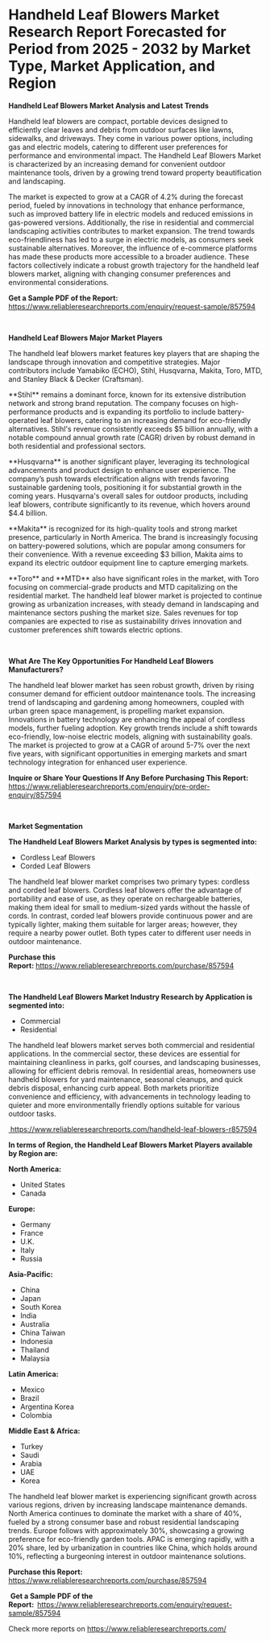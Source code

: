 <p><h1>Handheld Leaf Blowers Market Research Report Forecasted for Period from 2025 -  2032 by Market Type, Market Application, and Region</h1></p><p><strong>Handheld Leaf Blowers Market Analysis and Latest Trends</strong></p>
<p><p>Handheld leaf blowers are compact, portable devices designed to efficiently clear leaves and debris from outdoor surfaces like lawns, sidewalks, and driveways. They come in various power options, including gas and electric models, catering to different user preferences for performance and environmental impact. The Handheld Leaf Blowers Market is characterized by an increasing demand for convenient outdoor maintenance tools, driven by a growing trend toward property beautification and landscaping.</p><p>The market is expected to grow at a CAGR of 4.2% during the forecast period, fueled by innovations in technology that enhance performance, such as improved battery life in electric models and reduced emissions in gas-powered versions. Additionally, the rise in residential and commercial landscaping activities contributes to market expansion. The trend towards eco-friendliness has led to a surge in electric models, as consumers seek sustainable alternatives. Moreover, the influence of e-commerce platforms has made these products more accessible to a broader audience. These factors collectively indicate a robust growth trajectory for the handheld leaf blowers market, aligning with changing consumer preferences and environmental considerations.</p></p>
<p><strong>Get a Sample PDF of the Report:&nbsp;</strong> <a href="https://www.reliableresearchreports.com/enquiry/request-sample/857594?utm_campaign=3386&utm_medium=2&utm_source=Github&utm_content=ia&utm_term=09042025&utm_id=handheld-leaf-blowers">https://www.reliableresearchreports.com/enquiry/request-sample/857594</a></p>
<p>&nbsp;</p>
<p><strong>Handheld Leaf Blowers Major Market Players</strong></p>
<p><p>The handheld leaf blowers market features key players that are shaping the landscape through innovation and competitive strategies. Major contributors include Yamabiko (ECHO), Stihl, Husqvarna, Makita, Toro, MTD, and Stanley Black & Decker (Craftsman).</p><p>**Stihl** remains a dominant force, known for its extensive distribution network and strong brand reputation. The company focuses on high-performance products and is expanding its portfolio to include battery-operated leaf blowers, catering to an increasing demand for eco-friendly alternatives. Stihl's revenue consistently exceeds $5 billion annually, with a notable compound annual growth rate (CAGR) driven by robust demand in both residential and professional sectors.</p><p>**Husqvarna** is another significant player, leveraging its technological advancements and product design to enhance user experience. The company’s push towards electrification aligns with trends favoring sustainable gardening tools, positioning it for substantial growth in the coming years. Husqvarna's overall sales for outdoor products, including leaf blowers, contribute significantly to its revenue, which hovers around $4.4 billion.</p><p>**Makita** is recognized for its high-quality tools and strong market presence, particularly in North America. The brand is increasingly focusing on battery-powered solutions, which are popular among consumers for their convenience. With a revenue exceeding $3 billion, Makita aims to expand its electric outdoor equipment line to capture emerging markets.</p><p>**Toro** and **MTD** also have significant roles in the market, with Toro focusing on commercial-grade products and MTD capitalizing on the residential market. The handheld leaf blower market is projected to continue growing as urbanization increases, with steady demand in landscaping and maintenance sectors pushing the market size. Sales revenues for top companies are expected to rise as sustainability drives innovation and customer preferences shift towards electric options.</p></p>
<p>&nbsp;</p>
<p><strong>What Are The Key Opportunities For Handheld Leaf Blowers Manufacturers?</strong></p>
<p><p>The handheld leaf blower market has seen robust growth, driven by rising consumer demand for efficient outdoor maintenance tools. The increasing trend of landscaping and gardening among homeowners, coupled with urban green space management, is propelling market expansion. Innovations in battery technology are enhancing the appeal of cordless models, further fueling adoption. Key growth trends include a shift towards eco-friendly, low-noise electric models, aligning with sustainability goals. The market is projected to grow at a CAGR of around 5-7% over the next five years, with significant opportunities in emerging markets and smart technology integration for enhanced user experience.</p></p>
<p><strong>Inquire or Share Your Questions If Any Before Purchasing This Report:</strong> <a href="https://www.reliableresearchreports.com/enquiry/pre-order-enquiry/857594?utm_campaign=3386&utm_medium=2&utm_source=Github&utm_content=ia&utm_term=09042025&utm_id=handheld-leaf-blowers">https://www.reliableresearchreports.com/enquiry/pre-order-enquiry/857594</a></p>
<p>&nbsp;</p>
<p><strong>Market Segmentation</strong></p>
<p><strong>The Handheld Leaf Blowers Market Analysis by types is segmented into:</strong></p>
<p><ul><li>Cordless Leaf Blowers</li><li>Corded Leaf Blowers</li></ul></p>
<p><p>The handheld leaf blower market comprises two primary types: cordless and corded leaf blowers. Cordless leaf blowers offer the advantage of portability and ease of use, as they operate on rechargeable batteries, making them ideal for small to medium-sized yards without the hassle of cords. In contrast, corded leaf blowers provide continuous power and are typically lighter, making them suitable for larger areas; however, they require a nearby power outlet. Both types cater to different user needs in outdoor maintenance.</p></p>
<p><strong>Purchase this Report:&nbsp;</strong><a href="https://www.reliableresearchreports.com/purchase/857594?utm_campaign=3386&utm_medium=2&utm_source=Github&utm_content=ia&utm_term=09042025&utm_id=handheld-leaf-blowers">https://www.reliableresearchreports.com/purchase/857594</a></p>
<p>&nbsp;</p>
<p><strong>The Handheld Leaf Blowers Market Industry Research by Application is segmented into:</strong></p>
<p><ul><li>Commercial</li><li>Residential</li></ul></p>
<p><p>The handheld leaf blowers market serves both commercial and residential applications. In the commercial sector, these devices are essential for maintaining cleanliness in parks, golf courses, and landscaping businesses, allowing for efficient debris removal. In residential areas, homeowners use handheld blowers for yard maintenance, seasonal cleanups, and quick debris disposal, enhancing curb appeal. Both markets prioritize convenience and efficiency, with advancements in technology leading to quieter and more environmentally friendly options suitable for various outdoor tasks.</p></p>
<p><a href="https://www.reliableresearchreports.com/handheld-leaf-blowers-r857594?utm_campaign=3386&utm_medium=2&utm_source=Github&utm_content=ia&utm_term=09042025&utm_id=handheld-leaf-blowers">&nbsp;https://www.reliableresearchreports.com/handheld-leaf-blowers-r857594</a></p>
<p><strong>In terms of Region, the Handheld Leaf Blowers Market Players available by Region are:</strong></p>
<p>
    <p> <strong> North America: </strong>
        <ul>
            <li>United States</li>
            <li>Canada</li>
        </ul>
        </p> 
    <p> <strong> Europe: </strong>
        <ul>
            <li>Germany</li>
            <li>France</li>
            <li>U.K.</li>
            <li>Italy</li>
            <li>Russia</li>
        </ul>
        </p> 
    <p> <strong> Asia-Pacific: </strong>
        <ul>
            <li>China</li>
            <li>Japan</li>
            <li>South Korea</li>
            <li>India</li>
            <li>Australia</li>
            <li>China Taiwan</li>
            <li>Indonesia</li>
            <li>Thailand</li>
            <li>Malaysia</li>
        </ul>
        </p> 
    <p> <strong> Latin America: </strong>
        <ul>
            <li>Mexico</li>
            <li>Brazil</li>
            <li>Argentina Korea</li>
            <li>Colombia</li>
        </ul>
        </p> 
    <p> <strong> Middle East & Africa: </strong>
        <ul>
            <li>Turkey</li>
            <li>Saudi</li>
            <li>Arabia</li>
            <li>UAE</li>
            <li>Korea</li>
        </ul>
    </p>
    </p>
<p><p>The handheld leaf blower market is experiencing significant growth across various regions, driven by increasing landscape maintenance demands. North America continues to dominate the market with a share of 40%, fueled by a strong consumer base and robust residential landscaping trends. Europe follows with approximately 30%, showcasing a growing preference for eco-friendly garden tools. APAC is emerging rapidly, with a 20% share, led by urbanization in countries like China, which holds around 10%, reflecting a burgeoning interest in outdoor maintenance solutions.</p></p>
<p><strong>Purchase this Report: </strong><a href="https://www.reliableresearchreports.com/purchase/857594?utm_campaign=3386&utm_medium=2&utm_source=Github&utm_content=ia&utm_term=09042025&utm_id=handheld-leaf-blowers">https://www.reliableresearchreports.com/purchase/857594</a></p>
<p>&nbsp;<strong>Get a Sample PDF of the Report:&nbsp;&nbsp;</strong><a href="https://www.reliableresearchreports.com/enquiry/request-sample/857594?utm_campaign=3386&utm_medium=2&utm_source=Github&utm_content=ia&utm_term=09042025&utm_id=handheld-leaf-blowers">https://www.reliableresearchreports.com/enquiry/request-sample/857594</a></p>
<p><strong></strong></p>
<p>Check more reports on <a href="https://www.reliableresearchreports.com/?utm_campaign=3386&utm_medium=2&utm_source=Github&utm_content=ia&utm_term=09042025&utm_id=handheld-leaf-blowers">https://www.reliableresearchreports.com/</a></p>